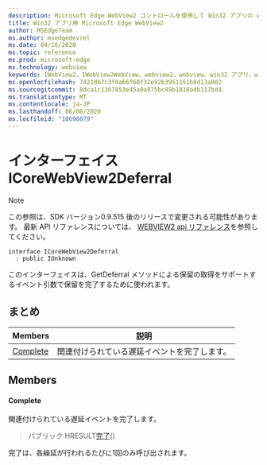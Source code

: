 ```yaml
---
description: Microsoft Edge WebView2 コントロールを使用して Win32 アプリの web コンテンツをホストする
title: Win32 アプリ用 Microsoft Edge WebView2
author: MSEdgeTeam
ms.author: msedgedevrel
ms.date: 04/16/2020
ms.topic: reference
ms.prod: microsoft-edge
ms.technology: webview
keywords: IWebView2、IWebView2WebView、webview2、webview、win32 アプリ、win32、edge、ICoreWebView2、ICoreWebView2Controller、browser control、edge html
ms.openlocfilehash: 7d21db7c3f0a66f60f32e92b3951151b8d13a002
ms.sourcegitcommit: 8dca1c1367853e45a0a975bc89b1818adb117bd4
ms.translationtype: MT
ms.contentlocale: ja-JP
ms.lasthandoff: 06/08/2020
ms.locfileid: "10698079"
---
```

# インターフェイス ICoreWebView2Deferral 

> [!NOTE]
> この参照は、SDK バージョン0.9.515 後のリリースで変更される可能性があります。 最新 API リファレンスについては、 [WEBVIEW2 api リファレンス](../../../webview2-api-reference.md)を参照してください。

```
interface ICoreWebView2Deferral
  : public IUnknown
```

このインターフェイスは、GetDeferral メソッドによる保留の取得をサポートするイベント引数で保留を完了するために使われます。

## まとめ

 Members                        | 説明
--------------------------------|---------------------------------------------
[Complete](#complete) | 関連付けられている遅延イベントを完了します。

## Members

#### Complete 

関連付けられている遅延イベントを完了します。

> パブリック HRESULT[完了](#complete)()

完了は、各繰延が行われるたびに1回のみ呼び出されます。

